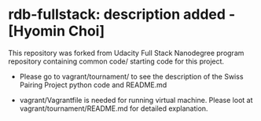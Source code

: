 rdb-fullstack: description added - [Hyomin Choi]
==================================================
This repository was forked from Udacity Full Stack Nanodegree program repository containing common code/ starting code for this project.

* Please go to
vagrant/tournament/
to see the description of the Swiss Pairing Project python code and README.md

* vagrant/Vagrantfile 
is needed for running virtual machine. Please loot at vagrant/tournament/README.md for detailed explanation.